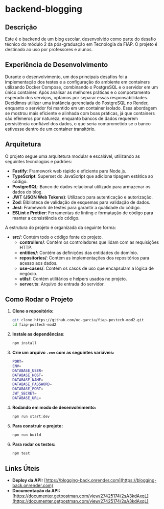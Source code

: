 # backend-blogging

## Descrição

Este é o backend de um blog escolar, desenvolvido como parte do desafio técnico do módulo 2 da pós-graduação em Tecnologia da FIAP. O projeto é destinado ao uso por professores e alunos.

## Experiência de Desenvolvimento

Durante o desenvolvimento, um dos principais desafios foi a implementação dos testes e a configuração do ambiente em containers utilizando Docker Compose, combinando o PostgreSQL e o servidor em um único container. Após analisar as melhores práticas e o comportamento esperado dos serviços, optamos por separar essas responsabilidades. Decidimos utilizar uma instância gerenciada do PostgreSQL no Render, enquanto o servidor foi mantido em um container isolado. Essa abordagem se mostrou mais eficiente e alinhada com boas práticas, já que containers são efêmeros por natureza, enquanto bancos de dados requerem persistência confiável dos dados, o que seria comprometido se o banco estivesse dentro de um container transitório.

## Arquitetura

O projeto segue uma arquitetura modular e escalável, utilizando as seguintes tecnologias e padrões:

- **Fastify**: Framework web rápido e eficiente para Node.js.
- **TypeScript**: Superset do JavaScript que adiciona tipagem estática ao código.
- **PostgreSQL**: Banco de dados relacional utilizado para armazenar os dados do blog.
- **JWT (JSON Web Tokens)**: Utilizado para autenticação e autorização.
- **Zod**: Biblioteca de validação de esquemas para validação de dados.
- **Jest**: Framework de testes para garantir a qualidade do código.
- **ESLint e Prettier**: Ferramentas de linting e formatação de código para manter a consistência do código.

A estrutura do projeto é organizada da seguinte forma:

- **src/**: Contém todo o código fonte do projeto.
  - **controllers/**: Contém os controladores que lidam com as requisições HTTP.
  - **entities/**: Contém as definições das entidades do domínio.
  - **repositories/**: Contém as implementações dos repositórios para acesso aos dados.
  - **use-cases/**: Contém os casos de uso que encapsulam a lógica de negócio.
  - **utils/**: Contém utilitários e helpers usados no projeto.
  - **server.ts**: Arquivo de entrada do servidor.

## Como Rodar o Projeto

1. **Clone o repositório:**

   ```bash
   git clone https://github.com/oc-garcia/fiap-postech-mod2.git
   cd fiap-postech-mod2
   ```

2. **Instale as dependências:**

   ```bash
   npm install
   ```

3. **Crie um arquivo `.env` com as seguintes variáveis:**

   ```bash
   PORT=
   ENV=
   DATABASE_USER=
   DATABASE_HOST=
   DATABASE_NAME=
   DATABASE_PASSWORD=
   DATABASE_PORT=
   JWT_SECRET=
   DATABASE_URL=
   ```

4. **Rodando em modo de desenvolvimento:**

   ```bash
   npm run start:dev
   ```

5. **Para construir o projeto:**

   ```bash
   npm run build
   ```

6. **Para rodar os testes:**

   ```bash
   npm test
   ```

## Links Úteis

- **Deploy da API:** [https://blogging-back.onrender.com](https://blogging-back.onrender.com)
- **Documentação da API:** [https://documenter.getpostman.com/view/27425174/2sA3kdAxqL](https://documenter.getpostman.com/view/27425174/2sA3kdAxqL)
